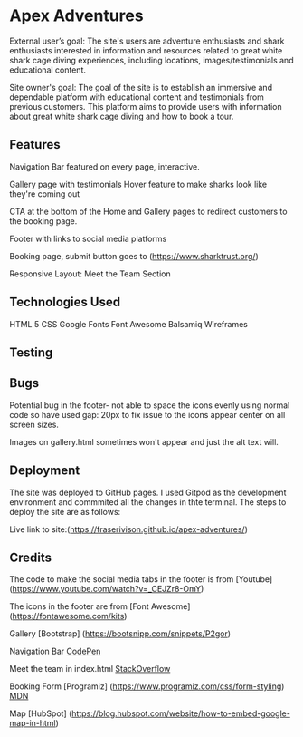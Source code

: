 # Apex Adventures

External user’s goal:
The site's users are adventure enthusiasts and shark enthusiasts interested in information and resources related to great white shark cage diving experiences, including locations, images/testimonials and educational content.

Site owner's goal:
The goal of the site is to establish an immersive and dependable platform with educational content and testimonials from previous customers. This platform aims to provide users with information about great white shark cage diving and how to book a tour.

## Features

Navigation Bar featured on every page, interactive.

Gallery page with testimonials
Hover feature to make sharks look like they're coming out

CTA at the bottom of the Home and Gallery pages to redirect customers to the booking page.

Footer with links to social media platforms

Booking page, submit button goes to (https://www.sharktrust.org/)

Responsive Layout: Meet the Team Section


## Technologies Used

HTML 5
CSS
Google Fonts
Font Awesome
Balsamiq Wireframes

## Testing

## Bugs
Potential bug in the footer- not able to space the icons evenly using normal code so have used gap: 20px to fix issue to the icons appear center on all screen sizes.

Images on gallery.html sometimes won't appear and just the alt text will.

## Deployment
The site was deployed to GitHub pages. I used Gitpod as the development environment and commmited all the changes in thte terminal. The steps to deploy the site are as follows:

Live link to site:(https://fraserivison.github.io/apex-adventures/)


## Credits

The code to make the social media tabs in the footer is from [Youtube] (https://www.youtube.com/watch?v=_CEJZr8-OmY)

The icons in the footer are from [Font Awesome] (https://fontawesome.com/kits)

Gallery [Bootstrap] (https://bootsnipp.com/snippets/P2gor)

Navigation Bar [CodePen](https://codepen.io/maheshambure21/pen/QwXaRw)

Meet the team in index.html [StackOverflow](https://stackoverflow.com/questions/22592064/how-to-align-text-below-an-image-in-css)

Booking Form [Programiz] (https://www.programiz.com/css/form-styling) [MDN](https://developer.mozilla.org/en-US/docs/Web/HTML/Element/option)

Map [HubSpot] (https://blog.hubspot.com/website/how-to-embed-google-map-in-html)